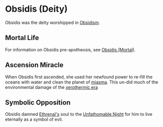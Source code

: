 # Obsidis (Deity)

<meta property="og:description" content="Obsidis was the deity worshipped in Obsidism.">

Obsidis was the deity worshipped in [Obsidism](../../organizations/religions/obsidism.md).

## Mortal Life

For information on Obsidis pre-apotheosis, see [Obsidis (Mortal)](../figures/obsidis.md).

## Ascension Miracle

When Obsidis first ascended, she used her newfound power to re-fill the oceans with water and clean the planet of [miasma](../../miasma.md). This un-did much of the environmental damage of the [xerothermic era](../../history/eras/xerothermic.md)

## Symbolic Opposition

Obsidis damned [Ethrenal's](../figures/ethrenal.md) soul to the [Unfathomable Night](../../system/subconduits/unfathomable-night.md) for him to live eternally as a symbol of evil.